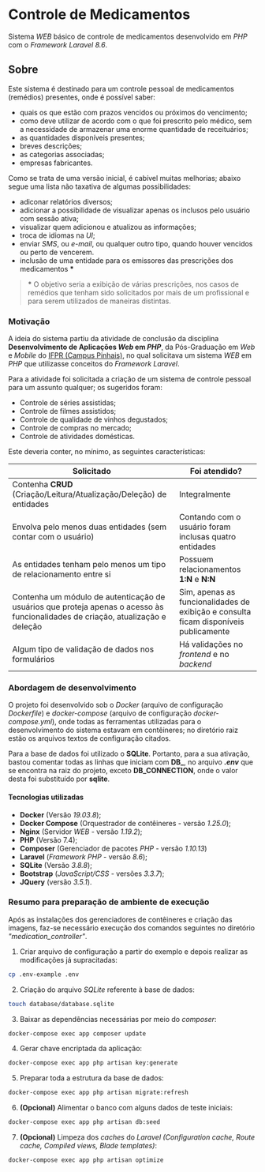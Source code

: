 # Controle de Medicamentos

Sistema *WEB* básico de controle de medicamentos desenvolvido em *PHP* com o *Framework Laravel 8.6*.

## Sobre

Este sistema é destinado para um controle pessoal de medicamentos (remédios) presentes, onde é possível saber:

- quais os que estão com prazos vencidos ou próximos do vencimento;
- como deve utilizar de acordo com o que foi prescrito pelo médico, sem a necessidade de armazenar uma enorme quantidade de receituários;
- as quantidades disponíveis presentes;
- breves descrições;
- as categorias associadas;
- empresas fabricantes.

Como se trata de uma versão inicial, é cabível muitas melhorias; abaixo segue uma lista não taxativa de algumas possibilidades:

- adiconar relatórios diversos;
- adicionar a possibilidade de visualizar apenas os inclusos pelo usuário com sessão ativa;
- visualizar quem adicionou e atualizou as informações;
- troca de idiomas na *UI*;
- enviar *SMS*, ou *e-mail*, ou qualquer outro tipo, quando houver vencidos ou perto de vencerem.
- inclusão de uma entidade para os emissores das prescrições dos medicamentos __\*__

>__\*__ O objetivo seria a exibição de várias prescrições, nos casos de remédios que tenham sido solicitados por mais de um profissional e para serem utilizados de maneiras distintas. 

### Motivação

A ideia do sistema partiu da atividade de conclusão da disciplina **Desenvolvimento de Aplicações _Web_ em _PHP_**, da Pós-Graduação em *Web* e *Mobile* do [IFPR (Campus Pinhais)](https://pinhais.ifpr.edu.br), no qual solicitava um sistema *WEB* em *PHP* que utilizasse conceitos do *Framework Laravel*.

Para a atividade foi solicitada a criação de um sistema de controle pessoal para um assunto qualquer; os sugeridos foram:

- Controle de séries assistidas;
- Controle de filmes assistidos;
- Controle de qualidade de vinhos degustados;
- Controle de compras no mercado;
- Controle de atividades domésticas.

Este deveria conter, no mínimo, as seguintes características:

| Solicitado | Foi atendido? |
| --- | --- |
| Contenha **CRUD** (Criação/Leitura/Atualização/Deleção) de entidades | Integralmente |
| Envolva pelo menos duas entidades (sem contar com o usuário) | Contando com o usuário foram inclusas quatro entidades |
| As entidades tenham pelo menos um tipo de relacionamento entre si | Possuem relacionamentos **1:N** e **N:N** |
| Contenha um módulo de autenticação de usuários que proteja apenas o acesso às funcionalidades de criação, atualização e deleção | Sim, apenas as funcionalidades de exibição e consulta ficam disponíveis publicamente |
| Algum tipo de validação de dados nos formulários | Há validações no *frontend* e no *backend* |

### Abordagem de desenvolvimento

O projeto foi desenvolvido sob o *Docker* (arquivo de configuração *Dockerfile*) e *docker-compose* (arquivo de configuração *docker-compose.yml*), onde todas as ferramentas utilizadas para o desenvolvimento do sistema estavam em contêineres; no diretório raiz estão os arquivos textos de configuração citados.

Para a base de dados foi utilizado o **SQLite**. Portanto, para a sua ativação, bastou comentar todas as linhas que iniciam com **DB\_**, no arquivo **_.env_** que se encontra na raiz do projeto, exceto **DB_CONNECTION**, onde o valor desta foi substituído por **sqlite**.

#### Tecnologias utilizadas 

- **Docker** (Versão *19.03.8*);
- **Docker Compose** (Orquestrador de contêineres - versão *1.25.0*);
- **Nginx** (Servidor *WEB* - versão *1.19.2*);
- **PHP** (Versão 7.4);
- **Composer** (Gerenciador de pacotes *PHP* - versão *1.10.13*)
- **Laravel** (*Framework PHP* - versão *8.6*);
- **SQLite** (Versão *3.8.8*);
- **Bootstrap** (*JavaScript/CSS* - versões *3.3.7*);
- **JQuery** (versão *3.5.1*).

### Resumo para preparação de ambiente de execução

Após as instalações dos gerenciadores de contêineres e criação das imagens, faz-se necessário execução dos comandos seguintes no diretório *"medication_controller"*.

1. Criar arquivo de configuração a partir do exemplo e depois realizar as modificações já supracitadas:
```sh
cp .env-example .env
```

2. Criação do arquivo *SQLite* referente à base de dados:
```sh
touch database/database.sqlite
```

3. Baixar as dependências necessárias por meio do *composer*:
```sh
docker-compose exec app composer update
```

4. Gerar chave encriptada da aplicação:
```sh
docker-compose exec app php artisan key:generate
```

5. Preparar toda a estrutura da base de dados: 
```sh
docker-compose exec app php artisan migrate:refresh
```

6. **(Opcional)** Alimentar o banco com alguns dados de teste iniciais:
```sh
docker-compose exec app php artisan db:seed
```

7. **(Opcional)** Limpeza dos *caches* do *Laravel* *(Configuration cache, Route cache, Compiled views, Blade templates)*: 
```sh
docker-compose exec app php artisan optimize
```
